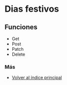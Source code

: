 # Dias festivos

## Funciones

  * Get
  * Post
  * Patch
  * Delete

### Más

  * [Volver al índice principal](../README.md)
